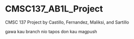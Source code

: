 # CMSC137_AB1L_Project
CMSC 137 Project by Castillo, Fernandez, Maliksi, and Sartillo

gawa kau branch nio tapos don kau magpush
